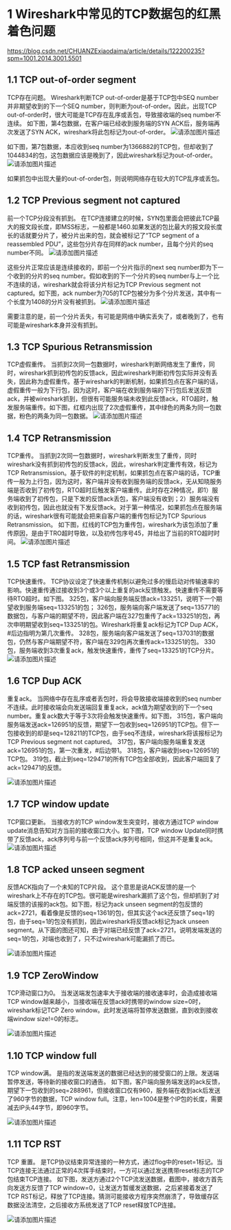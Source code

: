 
# 1 Wireshark中常见的TCP数据包的红黑着色问题
https://blog.csdn.net/CHUANZExiaodaima/article/details/122200235?spm=1001.2014.3001.5501


## 1.1 TCP out-of-order segment
TCP存在问题。
Wireshark判断TCP out-of-order是基于TCP包中SEQ number并非期望收到的下一个SEQ number，则判断为out-of-order。因此，出现TCP out-of-order时，很大可能是TCP存在乱序或丢包，导致接收端的seq number不连续。
如下图，第4包数据，在客户端已经收到服务端的SYN ACK后，服务端再次发送了SYN ACK，wireshark将此包标记为out-of-order。
![请添加图片描述](https://img-blog.csdnimg.cn/2679a91434784be9b399428745c693be.png)

如下图，第7包数据，本应收到seq number为1366882的TCP包，但却收到了1044834的包，这包数据应该是晚到了，因此wireshark标记为out-of-order。
![请添加图片描述](https://img-blog.csdnimg.cn/0ec5ddc5c43741cf8ab555f1b4ef3afb.png)

如果抓包中出现大量的out-of-order包，则说明网络存在较大的TCP乱序或丢包。

## 1.2 TCP Previous segment not captured 
前一个TCP分段没有抓到。
在TCP连接建立的时候，SYN包里面会把彼此TCP最大的报文段长度，即MSS标志，一般都是1460.如果发送的包比最大的报文段长度长的话就要分片了，被分片出来的包，就会被标记了“TCP segment of a reassembled PDU”，这些包分片存在同样的ack number，且每个分片的seq number不同。
![请添加图片描述](https://img-blog.csdnimg.cn/deb49cfdbad24be7a895fd54c84fca84.png?x-oss-process=image/watermark,type_d3F5LXplbmhlaQ,shadow_50,text_Q1NETiBA546E54G16aOO,size_20,color_FFFFFF,t_70,g_se,x_16)

这些分片正常应该是连续接收的，即前一个分片指示的next seq number即为下一个收到的分片的seq number。假如收到的下一个分片的seq number与上一个比不连续的话，wireshark就会将该分片标记为TCP Previous segment not captured。如下图，ack number为705的TCP包被分为多个分片发送，其中有一个长度为1408的分片没有被抓到。
![请添加图片描述](https://img-blog.csdnimg.cn/6e90195987884d1ba868f5c64da7884f.png)

需要注意的是，前一个分片丢失，有可能是网络中确实丢失了，或者晚到了，也有可能是wireshark本身并没有抓到。

## 1.3 TCP Spurious Retransmission
TCP虚假重传。
当抓到2次同一包数据时，wireshark判断网络发生了重传，同时，wireshark抓到初传包的反馈ack，因此wireshark判断初传包实际并没有丢失，因此称为虚假重传。基于wireshark的判断机制，如果抓包点在客户端的话，虚假重传一般为下行包，因为这时，客户端在收到服务端的下行包后发送反馈ack，并被wireshark抓到，但很有可能服务端未收到此反馈ack，RTO超时，触发服务端重传。如下图，红框内出现了2次虚假重传，其中绿色的两条为同一包数据，粉色的两条为同一包数据。
![请添加图片描述](https://img-blog.csdnimg.cn/210f4091380944da8f97be308141e2bd.png?x-oss-process=image/watermark,type_d3F5LXplbmhlaQ,shadow_50,text_Q1NETiBA546E54G16aOO,size_20,color_FFFFFF,t_70,g_se,x_16)

## 1.4 TCP Retransmission
TCP重传。
当抓到2次同一包数据时，wireshark判断发生了重传，同时wireshark没有抓到初传包的反馈ack，因此，wireshark判定重传有效，标记为TCP Retransmission。基于软件的判定机制，如果抓包点在客户端的话，TCP重传一般为上行包，因为这时，客户端并没有收到服务端的反馈ack，无从知晓服务端是否收到了初传包，RTO超时后触发客户端重传。此时存在2种情况，即1）服务端收到了初传包，只是下发的反馈ack丢包，客户端没有收到；2）服务端没有收到初传包，因此也就没有下发反馈ack。对于第一种情况，如果抓包点在服务端的话，wireshark很有可能就会把来自客户端的重传包标记为TCP Spurious Retransmission。
如下图，红线的TCP包为重传包，wireshark为该包添加了重传原因，是由于TRO超时导致，以及初传包序号45，并给出了当前的RTO超时时间。
![请添加图片描述](https://img-blog.csdnimg.cn/74500f67587541b1a39269122406de06.png?x-oss-process=image/watermark,type_d3F5LXplbmhlaQ,shadow_50,text_Q1NETiBA546E54G16aOO,size_20,color_FFFFFF,t_70,g_se,x_16)

## 1.5 TCP fast Retransmission
TCP快速重传。
TCP协议设定了快速重传机制以避免过多的慢启动对传输速率的影响。快速重传通过接收到3个或3个以上重复的ack反馈触发。快速重传不需要等待RTO超时。如下图。
325包，客户端向服务端反馈ack=133251，说明下一个期望收到服务端seq=133251的包；
326包，服务端向客户端发送了seq=135771的数据包，与客户端的期望不符，因此客户端在327包重传了ack=133251的包，再次申明期望收到seq=133251的包。Wireshark将重复ack标记为TCP Dup ACK，#后边指明为第几次重传。
328包，服务端向客户端发送了seq=137031的数据包，仍然与客户端期望不符，客户端在329包再次重传ack=133251的包。
330包，服务端收到3次重复ack，触发快速重传，重传了seq=133251的TCP分片。
![请添加图片描述](https://img-blog.csdnimg.cn/9237a897d4e5432aae28e71bfb69813e.png?x-oss-process=image/watermark,type_d3F5LXplbmhlaQ,shadow_50,text_Q1NETiBA546E54G16aOO,size_20,color_FFFFFF,t_70,g_se,x_16)

## 1.6 TCP Dup ACK
重复ack。
当网络中存在乱序或者丢包时，将会导致接收端接收到的seq number不连续。此时接收端会向发送端回复重复ack，ack值为期望收到的下一个seq number。重复ack数大于等于3次将会触发快速重传。如下图，
315包，客户端向服务端发送ack=126951的反馈，期望下一包收到seq=126951的TCP包。但下一包接收到的却是seq=128211的TCP包，由于seq不连续，wireshark将该报标记为TCP Previous segment not captured。
317包，客户端向服务端重复发送ack=126951的包，第一次重发，#后边带1。
318包，客户端收到seq=126951的TCP包。
319包，截止到seq=129471的所有TCP包全部收到，因此客户端回复了ack=129471的反馈。

![请添加图片描述](https://img-blog.csdnimg.cn/b128833592084ad4b173c0d11eba7a54.png?x-oss-process=image/watermark,type_d3F5LXplbmhlaQ,shadow_50,text_Q1NETiBA546E54G16aOO,size_20,color_FFFFFF,t_70,g_se,x_16)


## 1.7 TCP window update
TCP窗口更新。
当接收方的TCP window发生突变时，接收方通过TCP window update消息告知对方当前的接收窗口大小。如下图，TCP window Update同时携带了反馈ack，ack序列号与前一个反馈ack序列号相同，但这并不是重复ack。
![请添加图片描述](https://img-blog.csdnimg.cn/109b4e516a094378894fdb1dcd274b02.png)

## 1.8 TCP acked unseen segment
反馈ACK指向了一个未知的TCP片段。
这个意思是说ACK反馈的是一个wireshark上不存在的TCP包。很可能是wireshark漏抓了这个包，但却抓到了对端反馈的该报的ack包。如下图，标记为ack unseen segment的包反馈的ack=2721，看着像是反馈的seq=1361的包，但其实这个ack还反馈了seq=1的包，由于seq=1的包没有抓到，因此wireshark将反馈ack标记为ack unseen segment。从下面的图还可知，由于对端已经反馈了ack=2721，说明发端发送的seq=1的包，对端也收到了，只不过wireshark可能漏抓了而已。

![请添加图片描述](https://img-blog.csdnimg.cn/4ba3e61e15e84f58ae91470bfaa4661b.png?x-oss-process=image/watermark,type_d3F5LXplbmhlaQ,shadow_50,text_Q1NETiBA546E54G16aOO,size_20,color_FFFFFF,t_70,g_se,x_16)

## 1.9 TCP ZeroWindow
TCP滑动窗口为0。
当发送端发包速率大于接收端的接收速率时，会造成接收端TCP window越来越小，当接收端在反馈ack时携带的window size=0时，wireshark标记TCP Zero window。此时发送端将暂停发送数据，直到收到接收端window size!=0的标志。

![请添加图片描述](https://img-blog.csdnimg.cn/496682acfee042b78e43e41d9fe75f56.png?x-oss-process=image/watermark,type_d3F5LXplbmhlaQ,shadow_50,text_Q1NETiBA546E54G16aOO,size_20,color_FFFFFF,t_70,g_se,x_16)

## 1.10 TCP window full
TCP window满。
是指的发送端发送的数据已经达到的接受窗口的上限。发送端暂停发送，等待新的接收窗口的通告。
如下图，客户端向服务端发送的ack反馈，期望下一包收到的seq=288961，但接收窗口仅有960，服务端在收到ack后发送了960字节的数据，TCP window full。注意，len=1004是整个IP包的长度，需要减去IP头44字节，即960字节。

![请添加图片描述](https://img-blog.csdnimg.cn/23f6851efac04c9c8baedf95092df6f7.png?x-oss-process=image/watermark,type_d3F5LXplbmhlaQ,shadow_50,text_Q1NETiBA546E54G16aOO,size_20,color_FFFFFF,t_70,g_se,x_16)

## 1.11 TCP RST
TCP 重置。
是TCP协议结束异常连接的一种方式，通过flog中的reset=1标记。当TCP连接无法通过正常的4次挥手结束时，一方可以通过发送携带reset标志的TCP包结束TCP连接。
如下图，发送方通过2个TCP流发送数据，截图中，接收方首先向发送方反馈了TCP window=0，让发送方暂缓发送数据，之后紧接着发送了TCP RST标记，释放了TCP连接。猜测可能接收方程序突然崩溃了，导致缓存区数据没法清空，之后接收方系统发送了TCP reset释放TCP连接。

![请添加图片描述](https://img-blog.csdnimg.cn/490cd4a44b5645b49b379f3cbb876b10.png?x-oss-process=image/watermark,type_d3F5LXplbmhlaQ,shadow_50,text_Q1NETiBA546E54G16aOO,size_20,color_FFFFFF,t_70,g_se,x_16)
